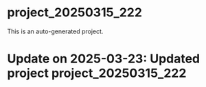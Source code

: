 # project_20250315_222

This is an auto-generated project.

# Update on 2025-03-23: Updated project project_20250315_222
